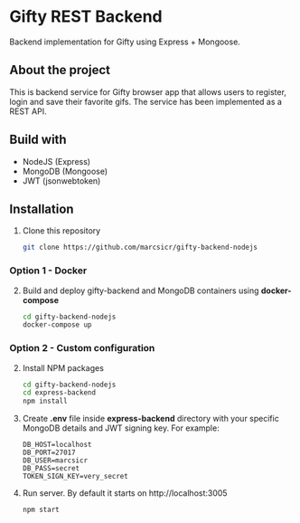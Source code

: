 # Gifty REST Backend
Backend implementation for Gifty using Express + Mongoose.

## About the project

This is backend service for Gifty browser app that allows users to register, login and save their favorite gifs. The service has been implemented as a REST API.

## Build with
* NodeJS (Express)
* MongoDB (Mongoose)
* JWT (jsonwebtoken)

## Installation

1. Clone this repository
    ```sh
    git clone https://github.com/marcsicr/gifty-backend-nodejs
    ```

### Option 1 - **Docker**
2. Build and deploy gifty-backend and MongoDB containers using **docker-compose**
    ```sh
    cd gifty-backend-nodejs
    docker-compose up
    ``` 
### Option 2 - **Custom configuration**
2. Install NPM packages
    ````sh
    cd gifty-backend-nodejs
    cd express-backend
    npm install
    ````
3. Create **.env** file inside **express-backend** directory with your specific MongoDB details and JWT signing key. For example:
    ```
    DB_HOST=localhost
    DB_PORT=27017
    DB_USER=marcsicr
    DB_PASS=secret
    TOKEN_SIGN_KEY=very_secret
    ````
4. Run server. By default it starts on http://localhost:3005 
    ````sh
    npm start 
    ````
    
